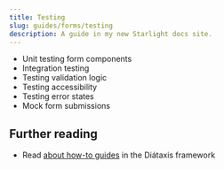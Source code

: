 ```yaml
---
title: Testing
slug: guides/forms/testing
description: A guide in my new Starlight docs site.
---
```


- Unit testing form components
- Integration testing
- Testing validation logic
- Testing accessibility
- Testing error states
- Mock form submissions

## Further reading

- Read [about how-to guides](https://diataxis.fr/how-to-guides/) in the Diátaxis framework
